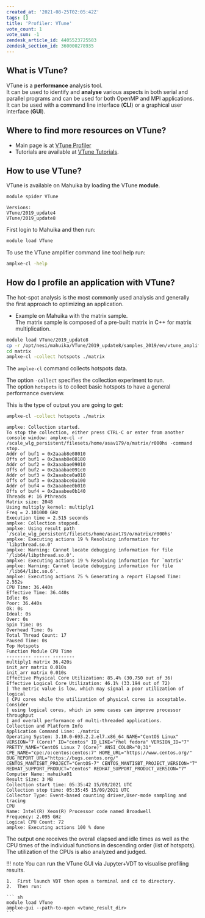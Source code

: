 ```yaml
---
created_at: '2021-08-25T02:05:42Z'
tags: []
title: 'Profiler: VTune'
vote_count: 1
vote_sum: -1
zendesk_article_id: 4405523725583
zendesk_section_id: 360000278935
---
```


## What is VTune?  

VTune is a **performance** analysis tool.  
It can be used to identify and **analyse** various aspects in both
serial and parallel programs and can be used for both OpenMP and MPI
applications.  
It can be used with a command line interface (**CLI**) or a graphical
user interface (**GUI**).  

## Where to find more resources on VTune?  

- Main page is at
    [VTune Profiler](https://software.intel.com/content/www/us/en/develop/tools/oneapi/components/vtune-profiler.html#gs.bjani9)
- Tutorials are available at [VTune Tutorials](https://software.intel.com/content/www/us/en/develop/articles/vtune-tutorials.html).

## How to use VTune?

VTune is available on Mahuika by loading the VTune **module**.

``` sh
module spider VTune
```

```out
Versions:
VTune/2019_update4
VTune/2019_update8
```

First login to Mahuika and then run:

``` sh
module load VTune
```

To use the VTune amplifier command line tool help run:

``` sh
amplxe-cl -help
```

## How do I profile an application with VTune?  

The hot-spot analysis is the most commonly used analysis and generally
the first approach to optimizing an application.

- Example on Mahuika with the matrix sample.  
    The matrix sample is composed of a pre-built matrix in C++ for
    matrix multiplication.

``` sh
module load VTune/2019_update8
cp -r /opt/nesi/mahuika/VTune/2019_update8/samples_2019/en/vtune_amplifier/C++/matrix .
cd matrix
amplxe-cl -collect hotspots ./matrix
```

The `amplxe-cl` command collects hotspots data.

The option `-collect` specifies the collection experiment to run.  
The option `hotspots` is to collect basic hotspots to have a general
performance overview.  
  
This is the type of output you are going to get:

``` sh
amplxe-cl -collect hotspots ./matrix
```

```out
amplxe: Collection started.
To stop the collection, either press CTRL-C or enter from another console window: amplxe-cl -r /scale_wlg_persistent/filesets/home/asav179/o/matrix/r000hs -command stop.
Addr of buf1 = 0x2aaab8e08010
Offs of buf1 = 0x2aaab8e08180
Addr of buf2 = 0x2aaabae09010
Offs of buf2 = 0x2aaabae091c0
Addr of buf3 = 0x2aaabce0a010
Offs of buf3 = 0x2aaabce0a100
Addr of buf4 = 0x2aaabee0b010
Offs of buf4 = 0x2aaabee0b140
Threads #: 16 Pthreads
Matrix size: 2048
Using multiply kernel: multiply1
Freq = 2.101000 GHz
Execution time = 2.515 seconds
amplxe: Collection stopped.
amplxe: Using result path `/scale_wlg_persistent/filesets/home/asav179/o/matrix/r000hs'
amplxe: Executing actions 19 % Resolving information for `libpthread.so.0'
amplxe: Warning: Cannot locate debugging information for file `/lib64/libpthread.so.0'.
amplxe: Executing actions 19 % Resolving information for `matrix'
amplxe: Warning: Cannot locate debugging information for file `/lib64/libc.so.6'.
amplxe: Executing actions 75 % Generating a report Elapsed Time: 2.552s
CPU Time: 36.440s
Effective Time: 36.440s
Idle: 0s
Poor: 36.440s
Ok: 0s
Ideal: 0s
Over: 0s
Spin Time: 0s
Overhead Time: 0s
Total Thread Count: 17
Paused Time: 0s
Top Hotspots
Function Module CPU Time
--------- ------ --------
multiply1 matrix 36.420s
init_arr matrix 0.010s
init_arr matrix 0.010s
Effective Physical Core Utilization: 85.4% (30.750 out of 36)
Effective Logical Core Utilization: 46.1% (33.194 out of 72)
| The metric value is low, which may signal a poor utilization of logical
| CPU cores while the utilization of physical cores is acceptable. Consider
| using logical cores, which in some cases can improve processor throughput
| and overall performance of multi-threaded applications.
Collection and Platform Info
Application Command Line: ./matrix
Operating System: 3.10.0-693.2.2.el7.x86_64 NAME="CentOS Linux" VERSION="7 (Core)" ID="centos" ID_LIKE="rhel fedora" VERSION_ID="7" PRETTY_NAME="CentOS Linux 7 (Core)" ANSI_COLOR="0;31" CPE_NAME="cpe:/o:centos:centos:7" HOME_URL="https://www.centos.org/" BUG_REPORT_URL="https://bugs.centos.org/" CENTOS_MANTISBT_PROJECT="CentOS-7" CENTOS_MANTISBT_PROJECT_VERSION="7" REDHAT_SUPPORT_PRODUCT="centos" REDHAT_SUPPORT_PRODUCT_VERSION="7"
Computer Name: mahuika01
Result Size: 3 MB
Collection start time: 05:35:42 15/09/2021 UTC
Collection stop time: 05:35:45 15/09/2021 UTC
Collector Type: Event-based counting driver,User-mode sampling and tracing
CPU
Name: Intel(R) Xeon(R) Processor code named Broadwell
Frequency: 2.095 GHz
Logical CPU Count: 72
amplxe: Executing actions 100 % done
```

The output one receives the overall elapsed and idle times as well as
the CPU times of the individual functions in descending order (list of
hotspots).  
The utilization of the CPUs is also analyzed and judged.

!!! note
    You can run the VTune GUI via Jupyter+VDT to visualise profiling results.

    1.  First launch VDT then open a terminal and cd to directory.
    2.  Then run:

    ``` sh
    module load VTune
    amplxe-gui --path-to-open <vtune_result_dir>
    ```

